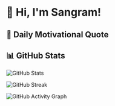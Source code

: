 
# 👋 Hi, I'm Sangram!

## 🌟 Daily Motivational Quote  
> 


## 📊 GitHub Stats
![GitHub Stats](https://github-readme-stats.vercel.app/api?username=SangramBehera2001&show_icons=true&theme=radical)

![GitHub Streak](https://github-readme-streak-stats.herokuapp.com/?user=SangramBehera2001&theme=dark)

![GitHub Activity Graph](https://github-readme-activity-graph.vercel.app/graph?username=SangramBehera2001&theme=github-dark)

